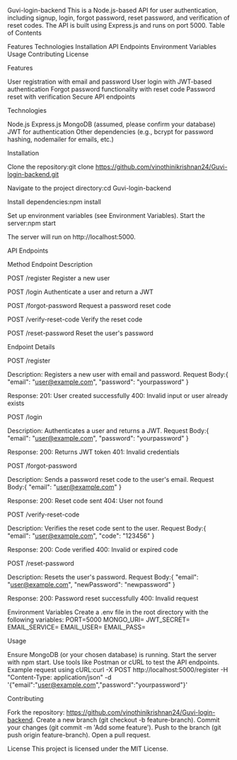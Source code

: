 Guvi-login-backend
This is a Node.js-based API for user authentication, including signup, login, forgot password, reset password, and verification of reset codes. The API is built using Express.js and runs on port 5000.
Table of Contents

Features
Technologies
Installation
API Endpoints
Environment Variables
Usage
Contributing
License

Features

User registration with email and password
User login with JWT-based authentication
Forgot password functionality with reset code
Password reset with verification
Secure API endpoints

Technologies

Node.js
Express.js
MongoDB (assumed, please confirm your database)
JWT for authentication
Other dependencies (e.g., bcrypt for password hashing, nodemailer for emails, etc.)

Installation

Clone the repository:git clone https://github.com/vinothinikrishnan24/Guvi-login-backend.git


Navigate to the project directory:cd Guvi-login-backend


Install dependencies:npm install


Set up environment variables (see Environment Variables).
Start the server:npm start

The server will run on http://localhost:5000.

API Endpoints



Method
Endpoint
Description



POST
/register
Register a new user


POST
/login
Authenticate a user and return a JWT


POST
/forgot-password
Request a password reset code


POST
/verify-reset-code
Verify the reset code


POST
/reset-password
Reset the user's password


Endpoint Details

POST /register

Description: Registers a new user with email and password.
Request Body:{
  "email": "user@example.com",
  "password": "yourpassword"
}


Response: 
201: User created successfully
400: Invalid input or user already exists




POST /login

Description: Authenticates a user and returns a JWT.
Request Body:{
  "email": "user@example.com",
  "password": "yourpassword"
}


Response:
200: Returns JWT token
401: Invalid credentials




POST /forgot-password

Description: Sends a password reset code to the user's email.
Request Body:{
  "email": "user@example.com"
}


Response:
200: Reset code sent
404: User not found




POST /verify-reset-code

Description: Verifies the reset code sent to the user.
Request Body:{
  "email": "user@example.com",
  "code": "123456"
}


Response:
200: Code verified
400: Invalid or expired code




POST /reset-password

Description: Resets the user's password.
Request Body:{
  "email": "user@example.com",
  "newPassword": "newpassword"
}


Response:
200: Password reset successfully
400: Invalid request





Environment Variables
Create a .env file in the root directory with the following variables:
PORT=5000
MONGO_URI=<your-mongodb-connection-string>
JWT_SECRET=<your-jwt-secret>
EMAIL_SERVICE=<your-email-service>
EMAIL_USER=<your-email-username>
EMAIL_PASS=<your-email-password>

Usage

Ensure MongoDB (or your chosen database) is running.
Start the server with npm start.
Use tools like Postman or cURL to test the API endpoints.
Example request using cURL:curl -X POST http://localhost:5000/register -H "Content-Type: application/json" -d '{"email":"user@example.com","password":"yourpassword"}'



Contributing

Fork the repository: https://github.com/vinothinikrishnan24/Guvi-login-backend.
Create a new branch (git checkout -b feature-branch).
Commit your changes (git commit -m 'Add some feature').
Push to the branch (git push origin feature-branch).
Open a pull request.

License
This project is licensed under the MIT License.
